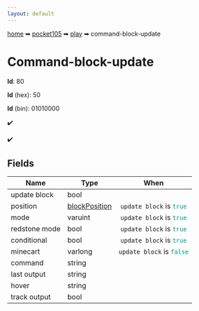 ```yaml
---
layout: default
---
```


[home](/) ➡ [pocket105](/protocol/pocket105) ➡ [play](/protocol/pocket105/play) ➡ command-block-update

# Command-block-update

**Id**: 80

**Id** (hex): 50

**Id** (bin): 01010000

✔️

✔️

## Fields

Name | Type | When
---|---|:---:
update block | bool | 
position | [blockPosition](/protocol/pocket105/types/block-position) | <code>update block</code> is <code><span style="color:#009688">true</span></code>
mode | varuint | <code>update block</code> is <code><span style="color:#009688">true</span></code>
redstone mode | bool | <code>update block</code> is <code><span style="color:#009688">true</span></code>
conditional | bool | <code>update block</code> is <code><span style="color:#009688">true</span></code>
minecart | varlong | <code>update block</code> is <code><span style="color:#009688">false</span></code>
command | string | 
last output | string | 
hover | string | 
track output | bool | 


